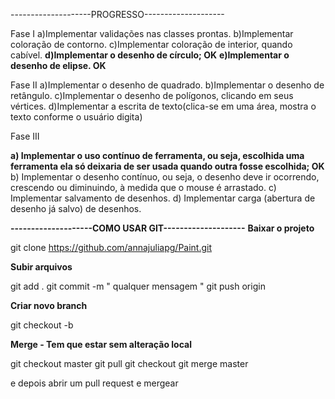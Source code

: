 --------------------PROGRESSO--------------------

Fase I
a)Implementar validações nas classes prontas.
b)Implementar coloração de contorno.
c)Implementar coloração de interior, quando cabível.
**d)Implementar o desenho de círculo; OK**
**e)Implementar o desenho de elipse. OK**

Fase II
a)Implementar o desenho de quadrado.
b)Implementar o desenho de retângulo.
c)Implementar o desenho de polígonos, clicando em seus vértices.
d)Implementar  a  escrita  de  texto(clica-se  em  uma  área,  mostra  o  texto  conforme  o  usuário digita)

Fase III 

**a) Implementar o uso contínuo de ferramenta, ou seja, escolhida uma ferramenta ela só deixaria
de ser usada quando outra fosse escolhida; OK**
b) Implementar o desenho contínuo, ou seja, o desenho deve ir ocorrendo, crescendo ou diminuindo, à medida que o mouse é arrastado.
c) Implementar salvamento de desenhos.
d) Implementar carga (abertura de desenho já salvo) de desenhos.



**--------------------COMO USAR GIT--------------------**
**Baixar o projeto**

git clone https://github.com/annajuliapg/Paint.git

**Subir arquivos**

git add .
git commit -m " qualquer mensagem "
git push origin <branch>


**Criar novo branch**

git checkout -b <branch>



**Merge - Tem que estar sem alteração local**

git checkout master
git pull
git checkout <branch>
git merge master

e depois abrir um pull request e mergear
